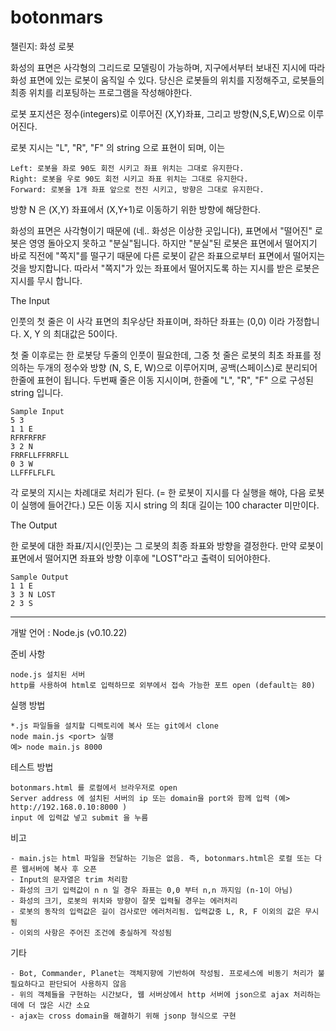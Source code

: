 botonmars
=========
챌린지: 화성 로봇

화성의 표면은 사각형의 그리드로 모델링이 가능하며, 지구에서부터 보내진 지시에 따라 화성 표면에 있는 로봇이 움직일 수 있다. 당신은 로봇들의 위치를 지정해주고, 로봇들의 최종 위치를 리포팅하는 프로그램을 작성해야한다.

로봇 포지션은 정수(integers)로 이루어진 (X,Y)좌표, 그리고 방향(N,S,E,W)으로 이루어진다.

로봇 지시는 "L", "R", "F" 의 string 으로 표현이 되며, 이는

    Left: 로봇을 좌로 90도 회전 시키고 좌표 위치는 그대로 유지한다.
    Right: 로봇을 우로 90도 회전 시키고 좌표 위치는 그대로 유지한다.
    Forward: 로봇을 1개 좌표 앞으로 전진 시키고, 방향은 그대로 유지한다.


방향 N 은 (X,Y) 좌표에서 (X,Y+1)로 이동하기 위한 방향에 해당한다. 

화성의 표면은 사각형이기 때문에 (네.. 화성은 이상한 곳입니다), 표면에서 "떨어진" 로봇은 영영 돌아오지 못하고 "분실"됩니다. 하지만 "분실"된 로봇은 표면에서 떨어지기 바로 직전에 "쪽지"를 떨구기 때문에 다른 로봇이 같은 좌표으로부터 표면에서 떨어지는 것을 방지합니다. 따라서 "쪽지"가 있는 좌표에서 떨어지도록 하는 지시를 받은 로봇은 지시를 무시 합니다.


The Input

인풋의 첫 줄은 이 사각 표면의 최우상단 좌표이며, 좌하단 좌표는 (0,0) 이라 가정합니다. 
X, Y 의 최대값은 50이다.

첫 줄 이후로는 한 로봇당 두줄의 인풋이 필요한데,
그중 첫 줄은 로봇의 최초 좌표를 정의하는 두개의 정수와 방향 (N, S, E, W)으로 이루어지며, 공백(스페이스)로 분리되어 한줄에 표현이 됩니다.
두번째 줄은 이동 지시이며, 한줄에 "L", "R", "F" 으로 구성된 string 입니다.

    Sample Input
    5 3 
    1 1 E 
    RFRFRFRF 
    3 2 N 
    FRRFLLFFRRFLL 
    0 3 W 
    LLFFFLFLFL 


각 로봇의 지시는 차례대로 처리가 된다. (= 한 로봇이 지시를 다 실행을 해야, 다음 로봇이 실행에 들어간다.)
모든 이동 지시 string 의 최대 길이는 100 character 미만이다.


The Output

한 로봇에 대한 좌표/지시(인풋)는 그 로봇의 최종 좌표와 방향을 결정한다. 만약 로봇이 표면에서 떨어지면 좌표와 방향 이후에 "LOST"라고 출력이 되어야한다.

    Sample Output
    1 1 E
    3 3 N LOST
    2 3 S


---------------------------------------

개발 언어 : Node.js (v0.10.22)

준비 사항

    node.js 설치된 서버
    http를 사용하여 html로 입력하므로 외부에서 접속 가능한 포트 open (default는 80)


실행 방법

	*.js 파일들을 설치할 디렉토리에 복사 또는 git에서 clone
	node main.js <port> 실행
	예> node main.js 8000


테스트 방법

	botonmars.html 를 로컬에서 브라우저로 open
	Server address 에 설치된 서버의 ip 또는 domain을 port와 함께 입력 (예> http://192.168.0.10:8000 )
	input 에 입력값 넣고 submit 을 누름


비고

	- main.js는 html 파일을 전달하는 기능은 없음. 즉, botonmars.html은 로컬 또는 다른 웹서버에 복사 후 오픈
	- Input의 문자열은 trim 처리함
	- 화성의 크기 입력값이 n n 일 경우 좌표는 0,0 부터 n,n 까지임 (n-1이 아님)
	- 화성의 크기, 로봇의 위치와 방향이 잘못 입력될 경우는 에러처리
	- 로봇의 동작의 입력값은 길이 검사로만 에러처리됨. 입력값중 L, R, F 이외의 값은 무시됨
	- 이외의 사항은 주어진 조건에 충실하게 작성됨


기타

	- Bot, Commander, Planet는 객체지향에 기반하여 작성됨. 프로세스에 비동기 처리가 불필요하다고 판단되어 사용하지 않음
	- 위의 객체들을 구현하는 시간보다, 웹 서버상에서 http 서버에 json으로 ajax 처리하는데에 더 많은 시간 소요
	- ajax는 cross domain을 해결하기 위해 jsonp 형식으로 구현

